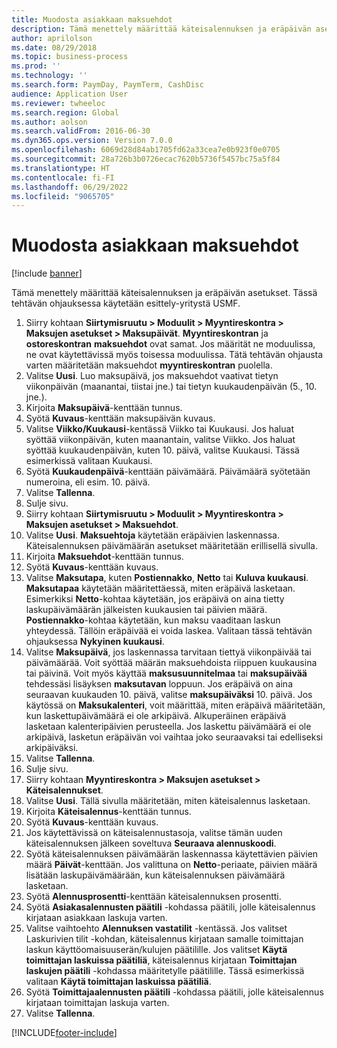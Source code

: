 ```yaml
---
title: Muodosta asiakkaan maksuehdot
description: Tämä menettely määrittää käteisalennuksen ja eräpäivän asetukset.
author: aprilolson
ms.date: 08/29/2018
ms.topic: business-process
ms.prod: ''
ms.technology: ''
ms.search.form: PaymDay, PaymTerm, CashDisc
audience: Application User
ms.reviewer: twheeloc
ms.search.region: Global
ms.author: aolson
ms.search.validFrom: 2016-06-30
ms.dyn365.ops.version: Version 7.0.0
ms.openlocfilehash: 6069d28d84ab1705fd62a33cea7e0b923f0e0705
ms.sourcegitcommit: 28a726b3b0726ecac7620b5736f5457bc75a5f84
ms.translationtype: HT
ms.contentlocale: fi-FI
ms.lasthandoff: 06/29/2022
ms.locfileid: "9065705"
---
```

# <a name="establish-customer-payment-terms"></a>Muodosta asiakkaan maksuehdot

[!include [banner](../../includes/banner.md)]

Tämä menettely määrittää käteisalennuksen ja eräpäivän asetukset. Tässä tehtävän ohjauksessa käytetään esittely-yritystä USMF.

1. Siirry kohtaan **Siirtymisruutu > Moduulit > Myyntireskontra > Maksujen asetukset > Maksupäivät**. **Myyntireskontran** ja **ostoreskontran** **maksuehdot** ovat samat. Jos määrität ne moduulissa, ne ovat käytettävissä myös toisessa moduulissa. Tätä tehtävän ohjausta varten määritetään maksuehdot **myyntireskontran** puolella.
2. Valitse **Uusi**. Luo maksupäivä, jos maksuehdot vaativat tietyn viikonpäivän (maanantai, tiistai jne.) tai tietyn kuukaudenpäivän (5., 10. jne.). 
3. Kirjoita **Maksupäivä**-kenttään tunnus.
4. Syötä **Kuvaus**-kenttään maksupäivän kuvaus.
5. Valitse **Viikko/Kuukausi**-kentässä Viikko tai Kuukausi. Jos haluat syöttää viikonpäivän, kuten maanantain, valitse Viikko. Jos haluat syöttää kuukaudenpäivän, kuten 10. päivä, valitse Kuukausi. Tässä esimerkissä valitaan Kuukausi. 
6. Syötä **Kuukaudenpäivä**-kenttään päivämäärä. Päivämäärä syötetään numeroina, eli esim. 10. päivä. 
7. Valitse **Tallenna**.
8. Sulje sivu.
9. Siirry kohtaan **Siirtymisruutu > Moduulit > Myyntireskontra > Maksujen asetukset > Maksuehdot**.
10. Valitse **Uusi**. **Maksuehtoja** käytetään eräpäivien laskennassa. Käteisalennuksen päivämäärän asetukset määritetään erillisellä sivulla. 
11. Kirjoita **Maksuehdot**-kenttään tunnus.
12. Syötä **Kuvaus**-kenttään kuvaus.
13. Valitse **Maksutapa**, kuten **Postiennakko**, **Netto** tai **Kuluva kuukausi**. **Maksutapaa** käytetään määritettäessä, miten eräpäivä lasketaan. Esimerkiksi **Netto**-kohtaa käytetään, jos eräpäivä on aina tietty laskupäivämäärän jälkeisten kuukausien tai päivien määrä. **Postiennakko**-kohtaa käytetään, kun maksu vaaditaan laskun yhteydessä. Tällöin eräpäivää ei voida laskea. Valitaan tässä tehtävän ohjauksessa **Nykyinen kuukausi**.  
14. Valitse **Maksupäivä**, jos laskennassa tarvitaan tiettyä viikonpäivää tai päivämäärää. Voit syöttää määrän maksuehdoista riippuen kuukausina tai päivinä. Voit myös käyttää **maksusuunnitelmaa** tai **maksupäivää** tehdessäsi lisäyksen **maksutavan** loppuun. Jos eräpäivä on aina seuraavan kuukauden 10. päivä, valitse **maksupäiväksi** 10. päivä. Jos käytössä on **Maksukalenteri**, voit määrittää, miten eräpäivä määritetään, kun laskettupäivämäärä ei ole arkipäivä. Alkuperäinen eräpäivä lasketaan kalenteripäivien perusteella. Jos laskettu päivämäärä ei ole arkipäivä, lasketun eräpäivän voi vaihtaa joko seuraavaksi tai edelliseksi arkipäiväksi.
15. Valitse **Tallenna**.
16. Sulje sivu.
17. Siirry kohtaan **Myyntireskontra > Maksujen asetukset > Käteisalennukset**.
18. Valitse **Uusi**. Tällä sivulla määritetään, miten käteisalennus lasketaan. 
19. Kirjoita **Käteisalennus**-kenttään tunnus.
20. Syötä **Kuvaus**-kenttään kuvaus.
21. Jos käytettävissä on käteisalennustasoja, valitse tämän uuden käteisalennuksen jälkeen soveltuva **Seuraava alennuskoodi**.
22. Syötä käteisalennuksen päivämäärän laskennassa käytettävien päivien määrä **Päivät**-kenttään. Jos valittuna on **Netto**-periaate, päivien määrä lisätään laskupäivämäärään, kun käteisalennuksen päivämäärä lasketaan.  
23. Syötä **Alennusprosentti**-kenttään käteisalennuksen prosentti.
24. Syötä **Asiakasalennusten päätili** -kohdassa päätili, jolle käteisalennus kirjataan asiakkaan laskuja varten.
25. Valitse vaihtoehto **Alennuksen vastatilit** -kentässä. Jos valitset Laskurivien tilit -kohdan, käteisalennus kirjataan samalle toimittajan laskun käyttöomaisuuserän/kulujen päätilille. Jos valitset **Käytä toimittajan laskuissa päätiliä**, käteisalennus kirjataan **Toimittajan laskujen päätili** -kohdassa määritetylle päätilille. Tässä esimerkissä valitaan **Käytä toimittajan laskuissa päätiliä**. 
26. Syötä **Toimittajaalennusten päätili** -kohdassa päätili, jolle käteisalennus kirjataan toimittajan laskuja varten.
27. Valitse **Tallenna**.



[!INCLUDE[footer-include](../../../includes/footer-banner.md)]
